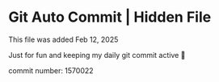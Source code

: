 # Git Auto Commit | Hidden File

This file was added Feb 12, 2025

Just for fun and keeping my daily git commit active 🤪

commit number: 1570022
